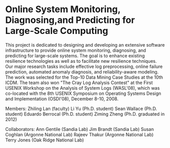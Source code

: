 # Online System Monitoring, Diagnosing,and Predicting for Large-Scale Computing
This project is dedicated to designing and developing an extensive software infrastructure to provide online system monitoring, diagnosing, and predicting for large-scale systems. The goal is to enhance existing resilience technologies as well as to facilitate new resilience techniques. Our major research tasks include effective log preprocessing, online failure prediction, automated anomaly diagnosis, and reliability-aware modeling. The work was selected for the Top-10 Data Mining Case Studies at the 10th ICDM. The team also won "The Cray Log Analysis Contest" at the First USENIX Workshop on the Analysis of System Logs (WASL'08), which was co-located with the 8th USENIX Symposium on Operating Systems Design and Implementation (OSDI'08), December 8-10, 2008.

Members:
Zhiling Lan (faculty)
Li Yu (Ph.D. student)
Sean Wallace (Ph.D. student)
Eduardo Berrocal (Ph.D. student)
Ziming Zheng (Ph.D. graduated in 2012)

Collaborators:
Ann Gentile (Sandia Lab)
Jim Brandt (Sandia Lab)
Susan Coghlan (Argonne National Lab)
Rajeev Thakur (Argonne National Lab)
Terry Jones (Oak Ridge National Lab)
